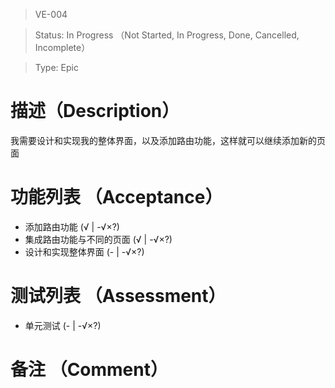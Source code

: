 > VE-004

> Status: In Progress （Not Started, In Progress, Done, Cancelled, Incomplete）

> Type: Epic

# 描述（Description）
我需要设计和实现我的整体界面，以及添加路由功能，这样就可以继续添加新的页面

# 功能列表 （Acceptance）
* 添加路由功能 (√ | -√×?)
* 集成路由功能与不同的页面 (√ | -√×?)
* 设计和实现整体界面 (- | -√×?)

# 测试列表 （Assessment）
* 单元测试 (- | -√×?)

# 备注 （Comment）

